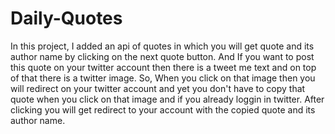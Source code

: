 # Daily-Quotes
In this project, I added an api of quotes in which you will get quote and its author name by clicking on the next quote button.
And If you want to post this quote on your twitter account then there is a tweet me text and on top of that there is a twitter image. So, When you click on that image
then you will redirect on your twitter account and yet you don't have to copy that quote when you click on that image and if you already loggin in twitter.
After clicking you will get redirect to your account with the copied quote and its author name.
